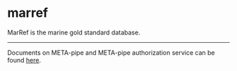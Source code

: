 # marref
MarRef is the marine gold standard database.

--------------------------------------------

Documents on META-pipe and META-pipe authorization service can be found [here](https://github.com/uit-no/elixir-excelerate/tree/master).
